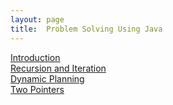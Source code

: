 ```yaml
---
layout: page
title:  Problem Solving Using Java 
---
```

[Introduction](introduction.md)  
[Recursion and Iteration](recursion.md)  
[Dynamic Planning](dp.md)  
[Two Pointers](twopointers.md)
